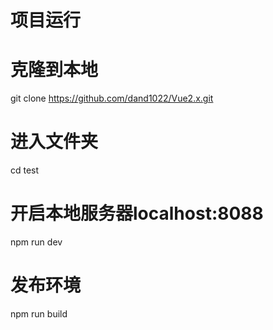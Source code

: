 # 项目运行

# 克隆到本地
git clone https://github.com/dand1022/Vue2.x.git

# 进入文件夹
cd test

# 开启本地服务器localhost:8088
npm run dev

# 发布环境
npm run build
